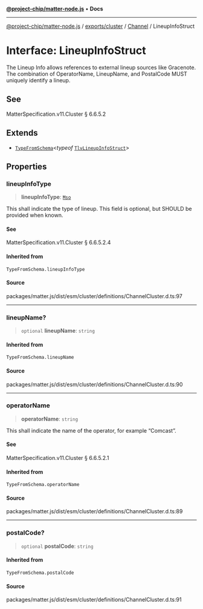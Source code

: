 [**@project-chip/matter-node.js**](../../../../../README.md) • **Docs**

***

[@project-chip/matter-node.js](../../../../../modules.md) / [exports/cluster](../../../README.md) / [Channel](../README.md) / LineupInfoStruct

# Interface: LineupInfoStruct

The Lineup Info allows references to external lineup sources like Gracenote. The combination of OperatorName,
LineupName, and PostalCode MUST uniquely identify a lineup.

## See

MatterSpecification.v11.Cluster § 6.6.5.2

## Extends

- [`TypeFromSchema`](../../../../tlv/README.md#typefromschemas)\<*typeof* [`TlvLineupInfoStruct`](../README.md#tlvlineupinfostruct)\>

## Properties

### lineupInfoType

> **lineupInfoType**: [`Mso`](../enumerations/LineupInfoType.md#mso)

This shall indicate the type of lineup. This field is optional, but SHOULD be provided when known.

#### See

MatterSpecification.v11.Cluster § 6.6.5.2.4

#### Inherited from

`TypeFromSchema.lineupInfoType`

#### Source

packages/matter.js/dist/esm/cluster/definitions/ChannelCluster.d.ts:97

***

### lineupName?

> `optional` **lineupName**: `string`

#### Inherited from

`TypeFromSchema.lineupName`

#### Source

packages/matter.js/dist/esm/cluster/definitions/ChannelCluster.d.ts:90

***

### operatorName

> **operatorName**: `string`

This shall indicate the name of the operator, for example “Comcast”.

#### See

MatterSpecification.v11.Cluster § 6.6.5.2.1

#### Inherited from

`TypeFromSchema.operatorName`

#### Source

packages/matter.js/dist/esm/cluster/definitions/ChannelCluster.d.ts:89

***

### postalCode?

> `optional` **postalCode**: `string`

#### Inherited from

`TypeFromSchema.postalCode`

#### Source

packages/matter.js/dist/esm/cluster/definitions/ChannelCluster.d.ts:91
